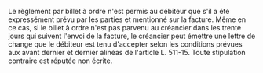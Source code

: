   
Le règlement par billet à ordre n'est permis au débiteur que s'il a été expressément prévu par les parties et mentionné sur la facture. Même en ce cas, si le billet à ordre n'est pas parvenu au créancier dans les trente jours qui suivent l'envoi de la facture, le créancier peut émettre une lettre de change que le débiteur est tenu d'accepter selon les conditions prévues aux avant dernier et dernier alinéas de l'article L. 511-15. Toute stipulation contraire est réputée non écrite.  

  
